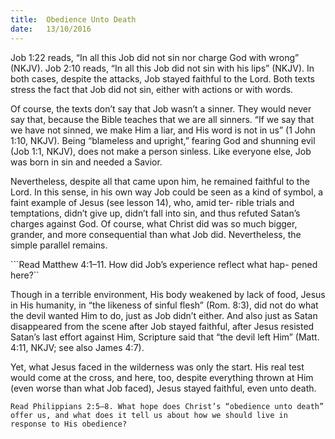 ```yaml
---
title:  Obedience Unto Death
date:   13/10/2016
---
```


Job 1:22 reads, “In all this Job did not sin nor charge God with wrong” (NKJV). Job 2:10 reads, “In all this Job did not sin with his lips” (NKJV). In both cases, despite the attacks, Job stayed faithful to the Lord. Both texts stress the fact that Job did not sin, either with actions or with words.

Of course, the texts don’t say that Job wasn’t a sinner. They would never say that, because the Bible teaches that we are all sinners. “If we say that we have not sinned, we make Him a liar, and His word is not in us” (1 John 1:10, NKJV). Being “blameless and upright,” fearing God and shunning evil (Job 1:1, NKJV), does not make a person sinless. Like everyone else, Job was born in sin and needed a Savior.

Nevertheless, despite all that came upon him, he remained faithful to the Lord. In this sense, in his own way Job could be seen as a kind of symbol, a faint example of Jesus (see lesson 14), who, amid ter- rible trials and temptations, didn’t give up, didn’t fall into sin, and thus refuted Satan’s charges against God. Of course, what Christ did was so much bigger, grander, and more consequential than what Job did. Nevertheless, the simple parallel remains.

```Read Matthew 4:1–11. How did Job’s experience reflect what hap- pened here?``

Though in a terrible environment, His body weakened by lack of food, Jesus in His humanity, in “the likeness of sinful flesh” (Rom. 8:3), did not do what the devil wanted Him to do, just as Job didn’t either. And also just as Satan disappeared from the scene after Job stayed faithful, after Jesus resisted Satan’s last effort against Him, Scripture said that “the devil left Him” (Matt. 4:11, NKJV; see also James 4:7).

Yet, what Jesus faced in the wilderness was only the start. His real test would come at the cross, and here, too, despite everything thrown at Him (even worse than what Job faced), Jesus stayed faithful, even unto death.

```Read Philippians 2:5–8. What hope does Christ’s “obedience unto death” offer us, and what does it tell us about how we should live in response to His obedience?```
